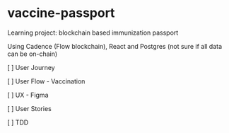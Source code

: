 # vaccine-passport
Learning project: blockchain based immunization passport

Using Cadence (Flow blockchain), React and Postgres (not sure if all data can be on-chain)

[ ] User Journey

[ ] User Flow - Vaccination

[ ] UX - Figma

[ ] User Stories

[ ] TDD

